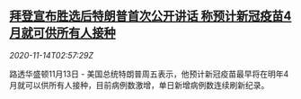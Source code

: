 <!--1605324198000-->
[拜登宣布胜选后特朗普首次公开讲话 称预计新冠疫苗4月就可供所有人接种](https://cn.reuters.com/article/biden-speech-covid-vaccine-1114-idCNKBS27U04C)
------

<div><i>2020-11-14T02:57:29Z</i></div><p>路透华盛顿11月13日 - 美国总统特朗普周五表示，他预计新冠疫苗最早将在明年4月就可以供所有人接种，目前病例数激增，单日新增病例数连续刷新纪录。</p>
